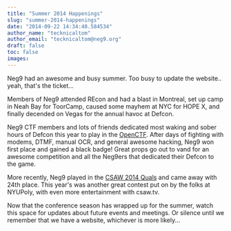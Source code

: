 ```yaml
---
title: "Summer 2014 Happenings"
slug: "summer-2014-happenings"
date: "2014-09-22 14:34:40.584534"
author_name: "tecknicaltom"
author_email: "tecknicaltom@neg9.org"
draft: false
toc: false
images:
---
```


Neg9 had an awesome and busy summer. Too busy to update the website.. yeah, that's the ticket...

Members of Neg9 attended REcon and had a blast in Montreal, set up camp in Neah Bay for ToorCamp, caused some mayhem at NYC for HOPE X, and finally decended on Vegas for the annual havoc at Defcon.

Neg9 CTF members and lots of friends dedicated most waking and sober hours of Defcon this year to play in the [OpenCTF](http://openctf.com/). After days of fighting with modems, DTMF, manual OCR, and general awesome hacking, Neg9 won first place and gained a black badge! Great props go out to vand for an awesome competition and all the Neg9ers that dedicated their Defcon to the game.

More recently, Neg9 played in the [CSAW 2014 Quals](https://ctf.isis.poly.edu/) and came away with 24th place. This year's was another great contest put on by the folks at NYUPoly, with even more entertainment with csaw.tv.

Now that the conference season has wrapped up for the summer, watch this space for updates about future events and meetings. Or silence until we remember that we have a website, whichever is more likely...
